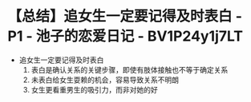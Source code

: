 # 【总结】追女生一定要记得及时表白 - P1 - 池子的恋爱日记 - BV1P24y1j7LT

-   追女生一定要记得及时表白
    1.  表白是确认关系的关键步骤，即使有肢体接触也不等于确定关系
    2.  未表白给女生耍赖的机会，容易导致关系不明朗
    3.  女生更看重男生的吸引力，而非对她的好